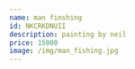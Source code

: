 ```yaml
---
name: man finshing
id: NKCRKDNUII
description: painting by neil
price: 15000
image: /img/man_fishing.jpg
---
```

